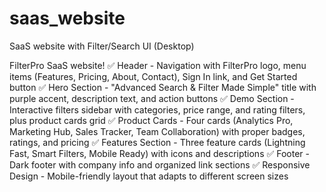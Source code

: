 # saas_website
SaaS website with Filter/Search UI (Desktop) 

FilterPro SaaS website! 
✅ Header - Navigation with FilterPro logo, menu items (Features, Pricing, About, Contact), Sign In link, and Get Started button
✅ Hero Section - "Advanced Search & Filter Made Simple" title with purple accent, description text, and action buttons
✅ Demo Section - Interactive filters sidebar with categories, price range, and rating filters, plus product cards grid
✅ Product Cards - Four cards (Analytics Pro, Marketing Hub, Sales Tracker, Team Collaboration) with proper badges, ratings, and pricing
✅ Features Section - Three feature cards (Lightning Fast, Smart Filters, Mobile Ready) with icons and descriptions
✅ Footer - Dark footer with company info and organized link sections
✅ Responsive Design - Mobile-friendly layout that adapts to different screen sizes
